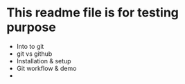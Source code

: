 # This readme file is for testing purpose
* Into to git
* git vs github
* Installation & setup
* Git workflow & demo
* 
